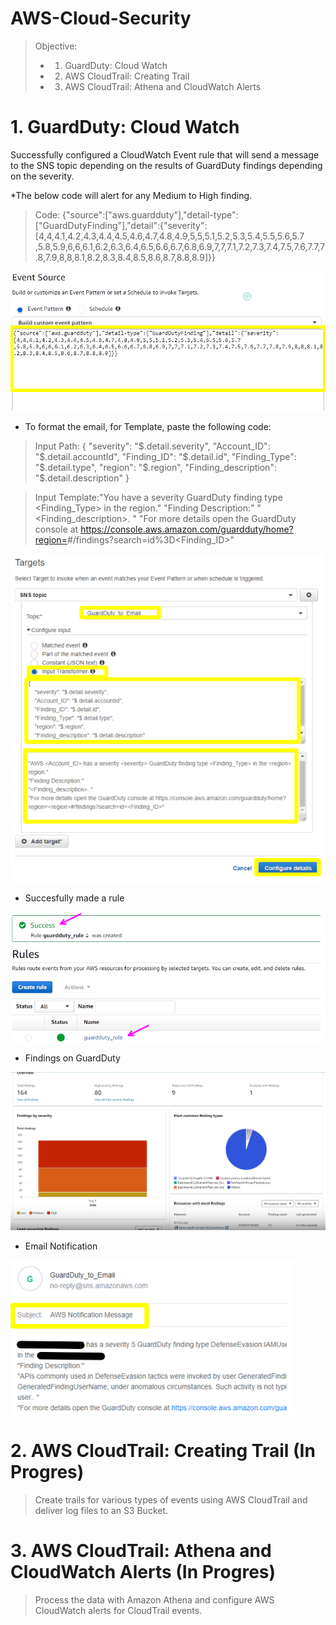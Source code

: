 # AWS-Cloud-Security

> Objective: 
>* 1. GuardDuty: Cloud Watch
>* 2. AWS CloudTrail: Creating Trail
>* 3. AWS CloudTrail: Athena and CloudWatch Alerts


# 1. GuardDuty: Cloud Watch

Successfully configured a CloudWatch Event rule that will send a message to the SNS topic depending on the results of GuardDuty findings depending on the severity.

*The below code will alert for any Medium to High finding.
>Code: {"source":["aws.guardduty"],"detail-type":["GuardDutyFinding"],"detail":{"severity":[4,4,4.1,4.2,4.3,4.4,4.5,4.6,4.7,4.8,4.9,5,5,5.1,5.2,5.3,5.4,5.5,5.6,5.7
,5.8,5.9,6,6,6.1,6.2,6.3,6.4,6.5,6.6,6.7,6.8,6.9,7,7,7.1,7.2,7.3,7.4,7.5,7.6,7.7,7.8,7.9,8,8,8.1,8.2,8.3,8.4,8.5,8.6,8.7,8.8,8.9]}}

<img src="16.png">

* To format the email, for Template, paste the following code:

> Input Path:
{
"severity": "$.detail.severity",
"Account_ID": "$.detail.accountId",
"Finding_ID": "$.detail.id",
"Finding_Type": "$.detail.type",
"region": "$.region",
"Finding_description": "$.detail.description"
}

> Input Template:"You have a severity <severity> GuardDuty finding type <Finding_Type> in the <region> region."
"Finding Description:"
"<Finding_description>. "
"For more details open the GuardDuty console at https://console.aws.amazon.com/guardduty/home?region=<region>#/findings?search=id%3D<Finding_ID>"

<img src="19.png">

* Succesfully made a rule
  
<img src="21.png">

* Findings on GuardDuty

<img src="24.png">

* Email Notification

<img src="25.png">

# 2. AWS CloudTrail: Creating Trail (In Progres)



> Create trails for various types of events using AWS CloudTrail and deliver log files to an S3 Bucket.


# 3. AWS CloudTrail: Athena and CloudWatch Alerts (In Progres)


> Process the data with Amazon Athena and configure AWS CloudWatch alerts for CloudTrail events.

